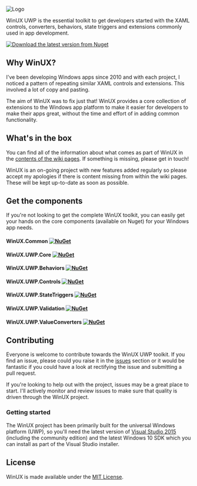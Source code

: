 <p><img src="http://jamescroft.co.uk/wp-content/uploads/2014/12/icon1.png" alt="Logo" style="max-width:40%;" /></p>


WinUX UWP is the essential toolkit to get developers started with the XAML controls, converters, behaviors, state triggers and extensions commonly used in app development.

[![Download the latest version from Nuget](https://img.shields.io/nuget/v/WinUX.UWP.svg)](https://www.nuget.org/packages/WinUX.UWP/)

## <a id="about">Why WinUX?</a>
I've been developing Windows apps since 2010 and with each project, I noticed a pattern of repeating similar XAML controls and extensions. This involved a lot of copy and pasting.

The aim of WinUX was to fix just that! WinUX provides a core collection of extensions to the Windows app platform to make it easier for developers to make their apps great, without the time and effort of in adding common functionality.

## <a id="features">What's in the box</a>
You can find all of the information about what comes as part of WinUX in the [contents of the wiki pages](https://github.com/jamesmcroft/WinUX-UWP-Toolkit/wiki). If something is missing, please get in touch!

WinUX is an on-going project with new features added regularly so please accept my apologies if there is content missing from within the wiki pages. These will be kept up-to-date as soon as possible.

## <a id="components">Get the components</a>
If you're not looking to get the complete WinUX toolkit, you can easily get your hands on the core components (available on Nuget) for your Windows app needs. 

#### WinUX.Common [![NuGet](https://img.shields.io/nuget/v/WinUX.Common.svg)](https://www.nuget.org/packages/WinUX.Common/)
#### WinUX.UWP.Core [![NuGet](https://img.shields.io/nuget/v/WinUX.UWP.Core.svg)](https://www.nuget.org/packages/WinUX.UWP.Core/)
#### WinUX.UWP.Behaviors [![NuGet](https://img.shields.io/nuget/v/WinUX.UWP.Behaviors.svg)](https://www.nuget.org/packages/WinUX.UWP.Behaviors/)
#### WinUX.UWP.Controls [![NuGet](https://img.shields.io/nuget/v/WinUX.UWP.Controls.svg)](https://www.nuget.org/packages/WinUX.UWP.Controls/)
#### WinUX.UWP.StateTriggers [![NuGet](https://img.shields.io/nuget/v/WinUX.UWP.StateTriggers.svg)](https://www.nuget.org/packages/WinUX.UWP.StateTriggers/)
#### WinUX.UWP.Validation [![NuGet](https://img.shields.io/nuget/v/WinUX.UWP.Validation.svg)](https://www.nuget.org/packages/WinUX.UWP.Validation/)
#### WinUX.UWP.ValueConverters [![NuGet](https://img.shields.io/nuget/v/WinUX.UWP.ValueConverters.svg)](https://www.nuget.org/packages/WinUX.UWP.ValueConverters/)

## <a id="contributing">Contributing</a>
Everyone is welcome to contribute towards the WinUX UWP toolkit. If you find an issue, please could you raise it in the [issues](https://github.com/jamesmcroft/WinUX-UWP-Toolkit/issues) section or it would be fantastic if you could have a look at rectifying the issue and submitting a pull request. 

If you're looking to help out with the project, issues may be a great place to start. I'll actively monitor and review issues to make sure that quality is driven through the WinUX project.

### Getting started
The WinUX project has been primarily built for the universal Windows platform (UWP), so you'll need the latest version of [Visual Studio 2015](https://www.visualstudio.com/?Wt.mc_id=DX_MVP5001534) (including the community edition) and the latest Windows 10 SDK which you can install as part of the Visual Studio installer.

## <a id="license">License</a>
WinUX is made available under the [MIT License](LICENSE). 
